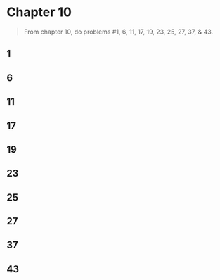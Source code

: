Chapter 10
==============================

> From chapter 10, do problems #1, 6, 11, 17, 19, 23, 25, 27, 37, & 43.

## 1



## 6



## 11



## 17



## 19



## 23



## 25



## 27



## 37



## 43


